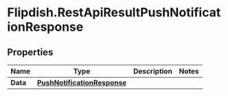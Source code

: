 # Flipdish.RestApiResultPushNotificationResponse

## Properties

Name | Type | Description | Notes
------------ | ------------- | ------------- | -------------
**Data** | [**PushNotificationResponse**](PushNotificationResponse.md) |  | 


